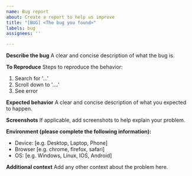 ```yaml
---
name: Bug report
about: Create a report to help us improve
title: "[BUG] <The bug you found>"
labels: bug
assignees: ''

---
```


**Describe the bug**
A clear and concise description of what the bug is.

**To Reproduce**
Steps to reproduce the behavior:
1. Search for '...'
2. Scroll down to '....'
3. See error

**Expected behavior**
A clear and concise description of what you expected to happen.

**Screenshots**
If applicable, add screenshots to help explain your problem.

**Environment (please complete the following information):**
 - Device: [e.g. Desktop, Laptop, Phone]
 - Browser [e.g. chrome, firefox, safari]
 - OS: [e.g. Windows, Linux, IOS, Android]

**Additional context**
Add any other context about the problem here.
